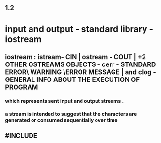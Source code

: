 ## 1.2
# input and output  - standard library - iostream
## iostream :  istream- CIN  | ostream - COUT | +2 OTHER OSTREAMS OBJECTS -  cerr - STANDARD ERROR\ WARNING \ERROR MESSAGE |  and clog  - GENERAL INFO ABOUT THE EXECUTION OF PROGRAM
### which represents sent input and output streams . 
### a stream is intended to suggest that the characters are generated or consumed sequentially over time
## #INCLUDE<IOSTREAM>

